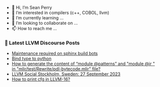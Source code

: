 - 👋 Hi, I’m Sean Perry
- 👀 I’m interested in compilers (c++, COBOL, llvm)
- 🌱 I’m currently learning ...
- 💞️ I’m looking to collaborate on ...
- 📫 How to reach me ...

<!---
s66perry/s66perry is a ✨ special ✨ repository because its `README.md` (this file) appears on your GitHub profile.
You can click the Preview link to take a look at your changes.
--->
### 📕 Latest LLVM Discourse Posts

<!-- DISCOURSE-LLVM:START -->
- [Maintenance required on sphinx build bots](https://discourse.llvm.org/t/maintenance-required-on-sphinx-build-bots/73612#post_2)
- [Bind type to python](https://discourse.llvm.org/t/bind-type-to-python/73649#post_2)
- [How to generate the content of “module @patterns” and &quot;module @ir &quot; in &quot;mlir/test/Rewrite/pdl-bytecode.mlir&quot; file?](https://discourse.llvm.org/t/how-to-generate-the-content-of-module-patterns-and-module-ir-in-mlir-test-rewrite-pdl-bytecode-mlir-file/73680#post_1)
- [LLVM Social Stockholm, Sweden: 27 September 2023](https://discourse.llvm.org/t/llvm-social-stockholm-sweden-27-september-2023/73222#post_2)
- [How to print cfg in LLVM-16?](https://discourse.llvm.org/t/how-to-print-cfg-in-llvm-16/72613#post_3)
<!-- DISCOURSE-LLVM:END -->
